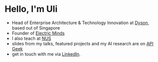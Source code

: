 # Hello, I'm Uli

* Head of Enterprise Architecture & Technology Innovation at [Dyson](dyson.com), based out of Singapore
* Founder of [Electric Minds](https://www.electricminds.net/)
* I also teach at [NUS](https://www.nus.edu.sg/)
* slides from my talks, featured projects and my AI research are on [API Geek](https://apigeek.net/)
* get in touch with me via [LinkedIn](https://www.linkedin.com/in/uhitzel/).

